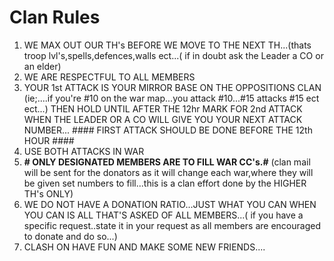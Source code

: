 # Clan Rules

1. WE MAX OUT OUR TH's BEFORE WE MOVE TO THE NEXT TH...(thats troop lvl's,spells,defences,walls ect...( if in doubt ask the Leader a CO or an elder)
2. WE ARE RESPECTFUL TO ALL MEMBERS
3. YOUR 1st ATTACK IS YOUR MIRROR BASE ON THE OPPOSITIONS CLAN (ie;....if you're #10 on the war map...you attack #10...#15 attacks #15 ect ect...) THEN HOLD UNTIL AFTER THE 12hr MARK FOR 2nd ATTACK WHEN THE LEADER OR A CO WILL GIVE YOU YOUR NEXT ATTACK NUMBER... #### FIRST ATTACK SHOULD BE DONE BEFORE THE 12th HOUR ####
4. USE BOTH ATTACKS IN WAR
5. **# ONLY DESIGNATED MEMBERS ARE TO FILL WAR CC's.#** (clan mail will be sent for the donators as it will change each war,where they will be given set numbers to fill...this is a clan effort done by the HIGHER TH's ONLY)
6. WE DO NOT HAVE A DONATION RATIO...JUST WHAT YOU CAN WHEN YOU CAN IS ALL THAT'S ASKED OF ALL MEMBERS...( if you have a specific request..state it in your request as all members are encouraged to donate and do so...)
7. CLASH ON HAVE FUN AND MAKE SOME NEW FRIENDS....
